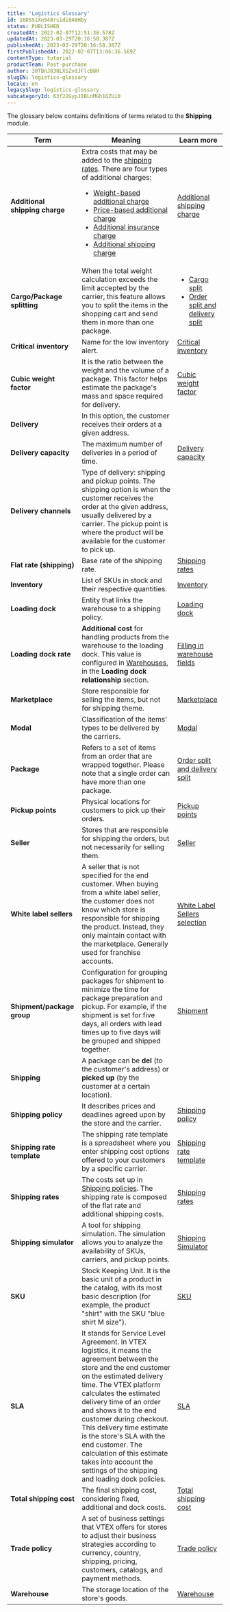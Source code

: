 ```yaml
---
title: 'Logistics Glossary'
id: 16DSSiXn548rsidi0A8Hby
status: PUBLISHED
createdAt: 2022-02-07T12:51:38.578Z
updatedAt: 2023-03-29T20:16:58.387Z
publishedAt: 2023-03-29T20:16:58.387Z
firstPublishedAt: 2022-02-07T13:06:36.569Z
contentType: tutorial
productTeam: Post-purchase
author: 30TBnJ838LXSZvdJFlcB8H
slugEN: logistics-glossary
locale: en
legacySlug: logistics-glossary
subcategoryId: 63f22GypJIBLnMGh1QZUi0
---
```


The glossary below contains definitions of terms related to the **Shipping** module.

| Term | Meaning | Learn more |
| ----------- | ----------- |----------- |
| <b>Additional shipping charge</b> | Extra costs that may be added to the <a href="https://help.vtex.com/en/tutorial/shipping-rates--1Balpg3rv0854udEPedvMM">shipping rates<a>. There are four types of additional charges:<ul><li><a href="https://help.vtex.com/en/tutorial/additional-shipping-costs--2vqGwMn0LabkOHY6zSHYNV#weight-based-additional-shipping-charge">Weight-based additional charge</a></li> <li><a href="https://help.vtex.com/en/tutorial/additional-shipping-costs--2vqGwMn0LabkOHY6zSHYNV#price-based-additional-charge">Price-based additional charge</a></li> <li><a href="https://help.vtex.com/en/tutorial/additional-shipping-costs--2vqGwMn0LabkOHY6zSHYNV#additional-insurance-charge">Additional insurance charge</a></li> <li><a href="https://help.vtex.com/en/tutorial/additional-shipping-costs--2vqGwMn0LabkOHY6zSHYNV#additional-shipping-charge">Additional shipping charge</a></li></ul> | <a href="https://help.vtex.com/en/tutorial/additional-shipping-costs--2vqGwMn0LabkOHY6zSHYNV">Additional shipping charge</a> |
| <b>Cargo/Package splitting</b> | When the total weight calculation exceeds the limit accepted by the carrier, this feature allows you to split the items in the shopping cart and send them in more than one package. | <ul><li><a href="https://help.vtex.com/en/tutorial/configuring-cargo-splitting--tutorials_109">Cargo split</a></li> <li><a href="https://help.vtex.com/en/tutorial/order-split-and-delivery-split--jQvzA6QgSd51e2p6bthoV">Order split and delivery split</a></li> |
| <b> Critical inventory</b> | Name for the low inventory alert. | <a href="https://help.vtex.com/en/tutorial/setting-up-the-critical-stock-alert--6FD0GHeQPCsKIMgkQ88SGu">Critical inventory</a> |
 | <b>Cubic weight factor</b> | It is the ratio between the weight and the volume of a package. This factor helps estimate the package's mass and space required for delivery. | <a href="https://help.vtex.com/en/tutorial/understanding-the-cubic-weight-factor--tutorials_128">Cubic weight factor</a> |
 | <b>Delivery</b> | In this option, the customer receives their orders at a given address. |   |
| <b>Delivery capacity</b> | The maximum number of deliveries in a period of time.| <a href="https://help.vtex.com/en/tutorial/scheduled-delivery--22g3HAVCGLFiU7xugShOBi">Delivery capacity</a> |
| <b>Delivery channels</b> | Type of delivery: shipping and pickup points. The shipping option is when the customer receives the order at the given address, usually delivered by a carrier. The pickup point is where the product will be available for the customer to pick up. |  |
| <b>Flat rate (shipping)</b> | Base rate of the shipping rate.   | <a href="https://help.vtex.com/en/tutorial/shipping-rates--1Balpg3rv0854udEPedvMM">Shipping rates</a> |
| <b>Inventory</b> | List of SKUs in stock and their respective quantities. | <a href="https://help.vtex.com/en/tutorial/managing-stock-items--tutorials_139">Inventory</a> |
| <b>Loading dock</b> | Entity that links the warehouse to a shipping policy. | <a href="https://help.vtex.com/en/tutorial/loading-dock--5DY8xHEjOLYDVL41Urd5qj">Loading dock</a> |
| <b>Loading dock rate</b> | <b>Additional cost</b> for handling products from the warehouse to the loading dock. This value is configured in <a href="https://help.vtex.com/en/tutorial/managing-warehouses--tutorials_137">Warehouses</a>, in the <b>Loading dock relationship</b> section. | <a href="https://help.vtex.com/en/tutorial/managing-warehouses--tutorials_137#filling-in-warehouse-fields">Filling in warehouse fields</a> |
| <b>Marketplace</b> | Store responsible for selling the items, but not for shipping theme. | <a href="https://help.vtex.com/en/tutorial/o-que-e-um-marketplace--680lLJTnmEAmekcC0MIea8">Marketplace</a> | 
| <b>Modal</b> | Classification of the items' types to be delivered by the carriers. | <a href="https://help.vtex.com/en/tutorial/how-does-the-modal-work--tutorials_125">Modal</a> | 
 | <b>Package</b> | Refers to a set of items from an order that are wrapped together. Please note that a single order can have more than one package. | <a href="https://help.vtex.com/en/tutorial/order-split-and-delivery-split--jQvzA6QgSd51e2p6bthoV">Order split and delivery split</a> | 
 | <b>Pickup points</b> | Physical locations for customers to pick up their orders. | <a href="https://help.vtex.com/en/tutorial/pickup-points--2fljn6wLjn8M4lJHA6HP3R">Pickup points</a> |
 | <b>Seller</b> | Stores that are responsible for shipping the orders, but not necessarily for selling them.  | <a href="https://help.vtex.com/en/tutorial/what-is-a-seller--5FkLvhZ3Few4CWWIuYOK2w">Seller</a> |
 | <b>White label sellers</b> | A seller that is not specified for the end customer. When buying from a white label seller, the customer does not know which store is responsible for shipping the product. Instead, they only maintain contact with the marketplace. Generally used for franchise accounts.  | <a href="https://help.vtex.com/en/tutorial/white-label-sellers-selection-algorithm--3MemNQ4pKkWCpMdzI27AHa">White Label Sellers selection </a> |
 | <b>Shipment/package group</b> | Configuration for grouping packages for shipment to minimize the time for package preparation and pickup. For example, if the shipment is set for five days, all orders with lead times up to five days will be grouped and shipped together. | <a href="https://help.vtex.com/en/tutorial/setting-up-shipment--tutorials_118">Shipment</a> |
 | <b>Shipping</b> | A package can be <b>del</b> (to the customer's address) or <b>picked up</b> (by the customer at a certain location). | |
  | <b>Shipping policy</b> | It describes prices and deadlines agreed upon by the store and the carrier. | <a href="https://help.vtex.com/en/tutorial/shipping-policy--tutorials_140">Shipping policy</a> |
| <b>Shipping rate template</b> | The shipping rate template is a spreadsheet where you enter shipping cost options offered to your customers by a specific carrier. | <a href="https://help.vtex.com/en/tutorial/shipping-rate-template--tutorials_127">Shipping rate template</a> |
 | <b>Shipping rates</b> | The costs set up in <a href="https://help.vtex.com/en/tutorial/shipping-policy--tutorials_140">Shipping policies</a>. The shipping rate is composed of the flat rate and additional shipping costs.  | <a href="https://help.vtex.com/en/tutorial/shipping-rates--1Balpg3rv0854udEPedvMM">Shipping rates</a> | 
 | <b>Shipping simulator</b> | A tool for shipping simulation. The simulation allows you to analyze the availability of SKUs, carriers, and pickup points.    | <a href="https://help.vtex.com/en/tutorial/shipping-simulation--tutorials_144">Shipping Simulator</a> |
| <b>SKU</b> | Stock Keeping Unit. It is the basic unit of a product in the catalog, with its most basic description (for example, the product "shirt" with the SKU "blue shirt M size"). | <a href="https://help.vtex.com/en/tutorial/what-is-an-sku--1K75s4RXAQyOuGUYKMM68u">SKU</a> |
| <b>SLA</b> | It stands for Service Level Agreement. In VTEX logistics, it means the agreement between the store and the end customer on the estimated delivery time. The VTEX platform calculates the estimated delivery time of an order and shows it to the end customer during checkout. This delivery time estimate is the store's SLA with the end customer.  The calculation of this estimate takes into account the settings of the shipping and loading dock policies. | <a href="https://developers.vtex.com/vtex-rest-api/reference/calculatesla">SLA</a> |
| <b>Total shipping cost</b> | The final shipping cost, considering fixed, additional and dock costs. | <a href="https://help.vtex.com/en/tutorial/total-shipping-cost--5bwhIO108VA5Y2YOpef9lV">Total shipping cost</a> |
| <b>Trade policy</b> | A set of business settings that VTEX offers for stores to adjust their business strategies according to currency, country, shipping, pricing, customers, catalogs, and payment methods. | <a href="https://help.vtex.com/en/tutorial/how-trade-policies-work--6Xef8PZiFm40kg2STrMkMV">Trade policy</a> | 
| <b>Warehouse</b> | The storage location of the store's goods. | <a href="https://help.vtex.com/en/tutorial/warehouse--6oIxvsVDTtGpO7y6zwhGpb">Warehouse</a> |

